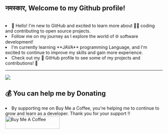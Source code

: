 
<h2>नमस्कार, Welcome to my Github profile!</h2><br>

<li>👋 Hello! I'm new to GitHub and excited to learn more about 👩‍💻 coding and contributing to open source projects.
  
<li> Follow me on my journey as I explore the world of 🌐 software development!
  
<li> I'm currently learning **JAVA** programming Language, and I'm excited to continue to improve my skills and gain more experience.<br>
  
<li> Check out my 👀 GitHub profile to see some of my projects and contributions! 🚀
  


---
[![](https://visitcount.itsvg.in/api?id=AmanMotghare&icon=0&color=0)](https://visitcount.itsvg.in)

## 💰 You can help me by Donating
<li> By supporting me on Buy Me a Coffee, you're helping me to continue to grow and learn as a developer. Thank you for your support !!
<a href="https://www.buymeacoffee.com/roniemartinez" target="_blank"><img src="https://cdn.buymeacoffee.com/buttons/default-orange.png" alt="Buy Me A Coffee" height="41" width="174"></a>


  

